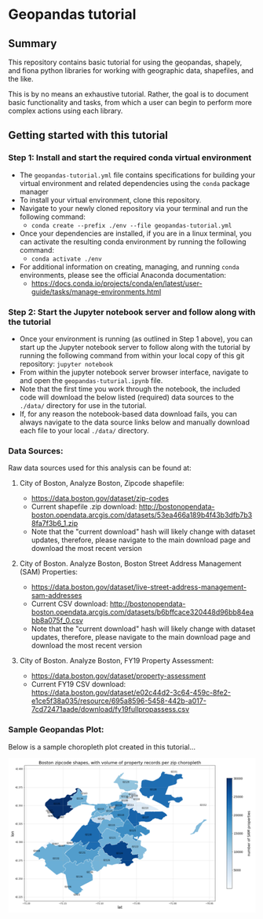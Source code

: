 # Geopandas tutorial

## Summary

This repository contains basic tutorial for using the geopandas, shapely, and fiona python libraries for working with geographic data, shapefiles, and the like.

This is by no means an exhaustive tutorial. Rather, the goal is to document basic functionality and tasks, from which a user can begin to perform more complex actions using each library.

## Getting started with this tutorial

### Step 1: Install and start the required conda virtual environment

- The `geopandas-tutorial.yml` file contains specifications for building your virtual environment and related dependencies using the `conda` package manager
- To install your virtual environment, clone this repository.
- Navigate to your newly cloned repository via your terminal and run the following command:
    - `conda create --prefix ./env --file geopandas-tutorial.yml`
- Once your dependencies are installed, if you are in a linux terminal, you can activate the resulting conda environment by running the following command:
    - `conda activate ./env`
- For additional information on creating, managing, and running `conda` environments, please see the official Anaconda documentation:
    - https://docs.conda.io/projects/conda/en/latest/user-guide/tasks/manage-environments.html

### Step 2: Start the Jupyter notebook server and follow along with the tutorial

- Once your environment is running (as outlined in Step 1 above), you can start up the Jupyter notebook server to follow along with the tutorial by running the following command from within your local copy of this git repository: `jupyter notebook`
- From within the jupyter notebook server browser interface, navigate to and open the `geopandas-tuturial.ipynb` file.
- Note that the first time you work through the notebook, the included code will download the below listed (required) data sources to the `./data/` directory for use in the tutorial.
- If, for any reason the notebook-based data download fails, you can always navigate to the data source links below and manually download each file to your local `./data/` directory.  

### Data Sources:

Raw data sources used for this analysis can be found at:

1. City of Boston, Analyze Boston, Zipcode shapefile:
    - https://data.boston.gov/dataset/zip-codes
    - Current shapefile .zip download: http://bostonopendata-boston.opendata.arcgis.com/datasets/53ea466a189b4f43b3dfb7b38fa7f3b6_1.zip
    - Note that the "current download" hash will likely change with dataset updates, therefore, please navigate to the main download page and download the most recent version

2. City of Boston. Analyze Boston, Boston Street Address Management (SAM) Properties:
    - https://data.boston.gov/dataset/live-street-address-management-sam-addresses
    - Current CSV download: http://bostonopendata-boston.opendata.arcgis.com/datasets/b6bffcace320448d96bb84eabb8a075f_0.csv
    - Note that the "current download" hash will likely change with dataset updates, therefore, please navigate to the main download page and download the most recent version

3. City of Boston. Analyze Boston, FY19 Property Assessment:
    - https://data.boston.gov/dataset/property-assessment
    - Current FY19 CSV download: https://data.boston.gov/dataset/e02c44d2-3c64-459c-8fe2-e1ce5f38a035/resource/695a8596-5458-442b-a017-7cd72471aade/download/fy19fullpropassess.csv

### Sample Geopandas Plot:

Below is a sample choropleth plot created in this tutorial...


![sample-choropleth](figures/sample-choropleth.png)